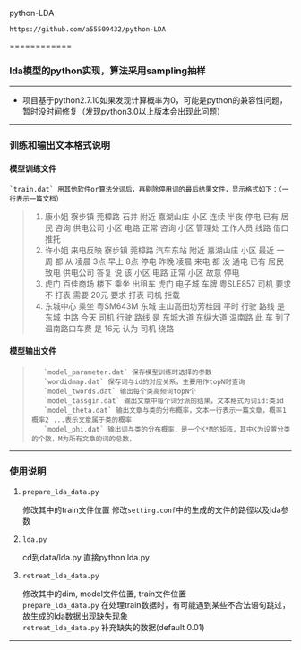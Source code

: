 python-LDA

`https://github.com/a55509432/python-LDA`

============
### lda模型的python实现，算法采用sampling抽样
---

* 项目基于python2.7.10如果发现计算概率为0，可能是python的兼容性问题，暂时没时间修复（发现python3.0以上版本会出现此问题）

---
### 训练和输出文本格式说明
#### 模型训练文件
    `train.dat` 用其他软件or算法分词后，再剔除停用词的最后结果文件，显示格式如下：（一行表示一篇文档）
>1. 康小姐 寮步镇 莞樟路 石井 附近 嘉湖山庄 小区 连续 半夜 停电 已有 居民 咨询 供电公司 小区 电路 正常 咨询 小区 管理处 工作人员 线路 借口 推托<br>
>2. 许小姐 来电反映 寮步镇 莞樟路 汽车东站 附近 嘉湖山庄 小区 最近 一周 都 从 凌晨 3点 早上 8点 停电 昨晚 凌晨 来电 都 没 通电 已有 居民 致电 供电公司 答复 说 该 小区 电路 正常 小区 故意 停电 <br>
>3. 虎门 百佳商场 楼下 乘坐 出租车 虎门 电子城 车牌 粤SLE857 司机 要求 不 打表 需要 20元 要求 打表 司机 拒载<br>
>4. 东城中心 乘坐 粤SM643M  东城 主山高田坊芳桂园 平时 行驶 路线 是 东城 中路 今天 司机 行驶 路线 是 东城大道 东纵大道 温南路 此 车 到了 温南路口车费 是  16元 认为 司机 绕路<br>

#### 模型输出文件
>        `model_parameter.dat` 保存模型训练时选择的参数 
>        `wordidmap.dat` 保存词与id的对应关系，主要用作topN时查询 
>        `model_twords.dat` 输出每个类高频词topN个 
>        `model_tassgin.dat` 输出文章中每个词分派的结果，文本格式为词id:类id 
>        `model_theta.dat` 输出文章与类的分布概率，文本一行表示一篇文章，概率1   概率2 ...表示文章属于类的概率 
>        `model_phi.dat` 输出词与类的分布概率，是一个K*M的矩阵，其中K为设置分类的个数，M为所有文章的词的总数，

---
### 使用说明

1. `prepare_lda_data.py` 

    修改其中的train文件位置
    修改`setting.conf`中的生成的文件的路径以及lda参数
2.  `lda.py`

    cd到data/lda.py
    直接python lda.py
    
3. `retreat_lda_data.py`

    修改其中的dim, model文件位置, train文件位置<br>
    `prepare_lda_data.py` 在处理train数据时，有可能遇到某些不合法语句跳过，故生成的lda数据出现缺失现象<br>
    `retreat_lda_data.py` 补充缺失的数据(default 0.01)
    
---

